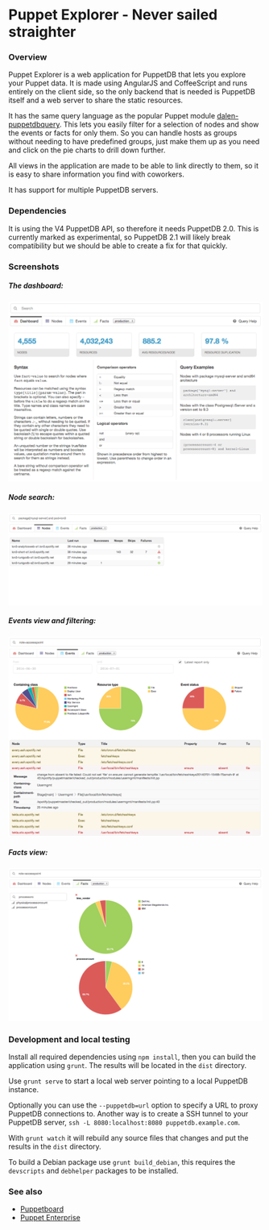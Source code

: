 # Puppet Explorer - Never sailed straighter

### Overview

Puppet Explorer is a web application for PuppetDB that lets you explore your
Puppet data.
It is made using AngularJS and CoffeeScript and runs entirely on the client
side, so the only backend that is needed is PuppetDB itself and a web server to
share the static resources.

It has the same query language as the popular Puppet module
[dalen-puppetdbquery](https://forge.puppetlabs.com/dalen/puppetdbquery).
This lets you easily filter for a selection of nodes and show the events or
facts for only them. So you can handle hosts as groups without needing to have
predefined groups, just make them up as you need and click on the pie charts to
drill down further.

All views in the application are made to be able to link directly to them, so
it is easy to share information you find with coworkers.

It has support for multiple PuppetDB servers.

### Dependencies

It is using the V4 PuppetDB API, so therefore it needs PuppetDB 2.0. This is
currently marked as experimental, so PuppetDB 2.1 will likely break
compatibility but we should be able to create a fix for that quickly.

### Screenshots

##### The dashboard:
![The dashboard](screenshots/dashboard.png)

##### Node search:
![Node search](screenshots/nodelist.png)

##### Events view and filtering:
![Events view](screenshots/events.png)

##### Facts view:
![Facts view](screenshots/facts.png)

### Development and local testing

Install all required dependencies using `npm install`, then you can build the
application using `grunt`. The results will be located in the `dist` directory.

Use `grunt serve` to start a local web server pointing to a local PuppetDB
instance.

Optionally you can use the `--puppetdb=url` option to specify a URL to proxy
PuppetDB connections to. Another way is to create a SSH tunnel to your PuppetDB
server, `ssh -L 8080:localhost:8080 puppetdb.example.com`.

With `grunt watch` it will rebuild any source files that changes and put the
results in the `dist` directory.

To build a Debian package use `grunt build_debian`, this requires the
`devscripts` and `debhelper` packages to be installed.

### See also

 * [Puppetboard](https://github.com/nedap/puppetboard)
 * [Puppet Enterprise](http://puppetlabs.com/puppet/puppet-enterprise)
